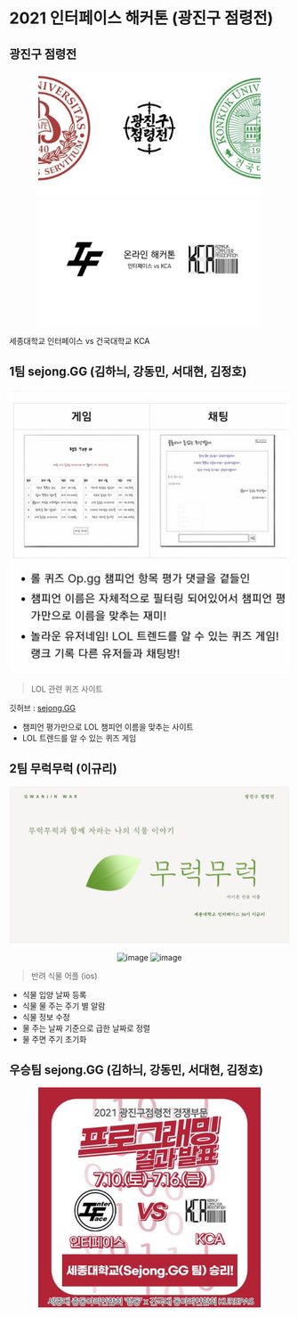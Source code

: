 # 2021 인터페이스 해커톤 (광진구 점령전)


## 광진구 점령전
<p align="center">
  <img width = "400px;" src="IMG_9929.jpg" />
  <img width = "400px;" src="IMG_9930.jpg" />
</p>


세종대학교 인터페이스 vs 건국대학교 KCA 

## 1팀 sejong.GG (김하늬, 강동민, 서대현, 김정호)
<p align="center">
  <img width = "500px;" src="IMG_9932.jpg" />
</p>

> LOL 관련 퀴즈 사이트

깃허브 : [sejong.GG](https://github.com/Sejong-GG/Sejong.GG)

- 챔피언 평가만으로 LOL 챔피언 이름을 맞추는 사이트
- LOL 트렌드를 알 수 있는 퀴즈 게임

## 2팀 무럭무럭 (이규리)
<p align="center">
  <img width = "600px;" src="mm.png" />
</p>

<p align="center">
<img width="400px" alt="image" src="https://user-images.githubusercontent.com/77824364/179552633-0cf5bf52-85a8-4f11-921b-e006f3d6c6f1.png">
<img width="400px" alt="image" src="https://user-images.githubusercontent.com/77824364/179552697-75dd79f2-702c-4cae-bbe7-6969156485c6.png">
</p>

> 반려 식물 어플 (ios)

- 식물 입양 날짜 등록
- 식물 물 주는 주기 별 알람
- 식물 정보 수정
- 물 주는 날짜 기준으로 급한 날짜로 정렬
- 물 주면 주기 초기화


## 우승팀 sejong.GG (김하늬, 강동민, 서대현, 김정호)
<p align="center">
  <img width = "400px;" src="IMG_9931.jpg" />
</p>
